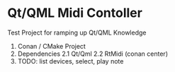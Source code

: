 # Qt/QML Midi Contoller

Test Project for ramping up Qt/QML Knowledge

1. Conan / CMake Project
2. Dependencies
  2.1 Qt/Qml
  2.2 RtMidi (conan center)
3. TODO: list devices, select, play note
